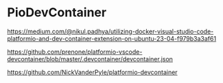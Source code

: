 # PioDevContainer

https://medium.com/@nikul.padhya/utilizing-docker-visual-studio-code-platformio-and-dev-container-extension-on-ubuntu-23-04-f979b3a3af61

https://github.com/prenone/platformio-vscode-devcontainer/blob/master/.devcontainer/devcontainer.json

https://github.com/NickVanderPyle/platformio-devcontainer